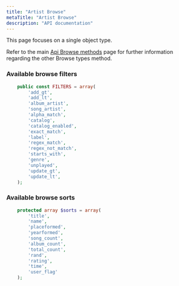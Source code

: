 ```yaml
---
title: "Artist Browse"
metaTitle: "Artist Browse"
description: "API documentation"
---
```


This page focuses on a single object type.

Refer to the main [Api Browse methods](https://ampache.org/api/api-browse) page for further information regarding the other Browse types method.

### Available browse filters

```PHP
    public const FILTERS = array(
        'add_gt',
        'add_lt',
        'album_artist',
        'song_artist',
        'alpha_match',
        'catalog',
        'catalog_enabled',
        'exact_match',
        'label',
        'regex_match',
        'regex_not_match',
        'starts_with',
        'genre',
        'unplayed',
        'update_gt',
        'update_lt',
    );
```

### Available browse sorts

```PHP
    protected array $sorts = array(
        'title',
        'name',
        'placeformed',
        'yearformed',
        'song_count',
        'album_count',
        'total_count',
        'rand',
        'rating',
        'time',
        'user_flag'
    );
```
